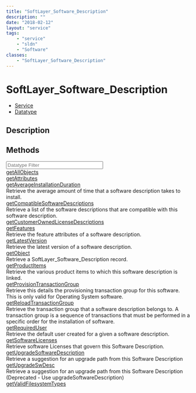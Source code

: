```yaml
---
title: "SoftLayer_Software_Description"
description: ""
date: "2018-02-12"
layout: "service"
tags:
    - "service"
    - "sldn"
    - "Software"
classes:
    - "SoftLayer_Software_Description"
---
```

# SoftLayer_Software_Description
<div id='service-datatype'>
    <ul id='sldn-reference-tabs'>
    <li id='service'> <a href='/reference/services/SoftLayer_Software_Description' >Service</a></li>    <li id='datatype'> <a href='/reference/datatypes/SoftLayer_Software_Description' >Datatype</a></li>
    </ul>
</div>

## Description

        
        
<div id="properties" class="content">
    <h2>Methods</h2>
    <div class="view-filters">
        <div class="clearfix">
            <div class="search-input-box">
                <input placeholder="Datatype Filter" onkeyup="titleSearch(inputId='edit-combine', divId='method-div', elementClass='method-row')" 
                    type="text" id="edit-combine" value="" size="30" maxlength="128" class="form-text">
            </div>
        </div>
    </div>
    <div id="method-div">
            <div class="method-row">
                        <span class='view-field-title'><a href='/reference/services/SoftLayer_Software_Description/getAllObjects'> getAllObjects</a> </span>
            <div class='views-field-body'></div>
        </div>
            <div class="method-row">
                        <span class='view-field-title'><a href='/reference/services/SoftLayer_Software_Description/getAttributes'> getAttributes</a> </span>
            <div class='views-field-body'></div>
        </div>
            <div class="method-row">
                        <span class='view-field-title'><a href='/reference/services/SoftLayer_Software_Description/getAverageInstallationDuration'> getAverageInstallationDuration</a> </span>
            <div class='views-field-body'>Retrieve the average amount of time that a software description takes to install.</div>
        </div>
            <div class="method-row">
                        <span class='view-field-title'><a href='/reference/services/SoftLayer_Software_Description/getCompatibleSoftwareDescriptions'> getCompatibleSoftwareDescriptions</a> </span>
            <div class='views-field-body'>Retrieve a list of the software descriptions that are compatible with this software description.</div>
        </div>
            <div class="method-row">
                        <span class='view-field-title'><a href='/reference/services/SoftLayer_Software_Description/getCustomerOwnedLicenseDescriptions'> getCustomerOwnedLicenseDescriptions</a> </span>
            <div class='views-field-body'></div>
        </div>
            <div class="method-row">
                        <span class='view-field-title'><a href='/reference/services/SoftLayer_Software_Description/getFeatures'> getFeatures</a> </span>
            <div class='views-field-body'>Retrieve the feature attributes of a software description.</div>
        </div>
            <div class="method-row">
                        <span class='view-field-title'><a href='/reference/services/SoftLayer_Software_Description/getLatestVersion'> getLatestVersion</a> </span>
            <div class='views-field-body'>Retrieve the latest version of a software description.</div>
        </div>
            <div class="method-row">
                        <span class='view-field-title'><a href='/reference/services/SoftLayer_Software_Description/getObject'> getObject</a> </span>
            <div class='views-field-body'>Retrieve a SoftLayer_Software_Description record.</div>
        </div>
            <div class="method-row">
                        <span class='view-field-title'><a href='/reference/services/SoftLayer_Software_Description/getProductItems'> getProductItems</a> </span>
            <div class='views-field-body'>Retrieve the various product items to which this software description is linked.</div>
        </div>
            <div class="method-row">
                        <span class='view-field-title'><a href='/reference/services/SoftLayer_Software_Description/getProvisionTransactionGroup'> getProvisionTransactionGroup</a> </span>
            <div class='views-field-body'>Retrieve this details the provisioning transaction group for this software. This is only valid for Operating System software.</div>
        </div>
            <div class="method-row">
                        <span class='view-field-title'><a href='/reference/services/SoftLayer_Software_Description/getReloadTransactionGroup'> getReloadTransactionGroup</a> </span>
            <div class='views-field-body'>Retrieve the transaction group that a software description belongs to. A transaction group is a sequence of transactions that must be performed in a specific order for the installation of software.</div>
        </div>
            <div class="method-row">
                        <span class='view-field-title'><a href='/reference/services/SoftLayer_Software_Description/getRequiredUser'> getRequiredUser</a> </span>
            <div class='views-field-body'>Retrieve the default user created for a given a software description.</div>
        </div>
            <div class="method-row">
                        <span class='view-field-title'><a href='/reference/services/SoftLayer_Software_Description/getSoftwareLicenses'> getSoftwareLicenses</a> </span>
            <div class='views-field-body'>Retrieve software Licenses that govern this Software Description.</div>
        </div>
            <div class="method-row">
                        <span class='view-field-title'><a href='/reference/services/SoftLayer_Software_Description/getUpgradeSoftwareDescription'> getUpgradeSoftwareDescription</a> </span>
            <div class='views-field-body'>Retrieve a suggestion for an upgrade path from this Software Description</div>
        </div>
            <div class="method-row">
                        <span class='view-field-title'><a href='/reference/services/SoftLayer_Software_Description/getUpgradeSwDesc'> getUpgradeSwDesc</a> </span>
            <div class='views-field-body'>Retrieve a suggestion for an upgrade path from this Software Description (Deprecated - Use upgradeSoftwareDescription)</div>
        </div>
            <div class="method-row">
                        <span class='view-field-title'><a href='/reference/services/SoftLayer_Software_Description/getValidFilesystemTypes'> getValidFilesystemTypes</a> </span>
            <div class='views-field-body'></div>
        </div>
        </div>
</div>

